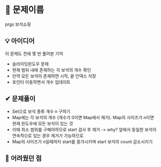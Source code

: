 # 🔎 문제이름

prgs 보석쇼핑

## 💡 아이디어

이 문제도 전에 몇 번 풀어본 기억

- 슬라이딩윈도우 문제
- 현재 범위 내에 존재하는 각 보석의 개수 확인
- 만약 모든 보석이 존재하면 시작, 끝 인덱스 저장
- 포인터 이동하면서 개수 업데이트

## ✔ 문제풀이

- Set으로 보석 종류 개수 n 구하기
- Map에는 각 보석의 개수 (개수가 0이면 Map에서 제거). Map의 사이즈가 n이면 현재 윈도우에 모든 보석이 있는 것
- 이때 최소 범위를 구해야하므로 start 검사 후 제거 -> why? 앞에서 동일한 보석이 연속적으로 있는 경우 제거가 가능하므로
- Map의 사이즈가 n일때까지 start를 증가시키며 start 보석의 count 감소시키기

## 🤕 어려웠던 점
